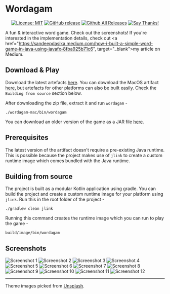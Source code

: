 # Wordagam

<p align="center">
<a href="https://opensource.org/licenses/MIT"><img src="https://img.shields.io/badge/License-MIT-yellow.svg" alt="License: MIT" /></a>
<a href="https://github.com/gravetii/wordagam/releases/latest"><img src="https://img.shields.io/github/release/gravetii/wordagam.svg?style=flat-square" alt="GitHub release" /></a>
<a href="https://github.com/gravetii/wordagam/releases"><img src="https://img.shields.io/github/downloads/gravetii/wordagam/total.svg?style=flat-square" alt="Github All Releases" /></a>
<a href="https://saythanks.io/to/gravetii"><img src="https://img.shields.io/badge/Say%20Thanks-!-1EAEDB.svg" alt="Say Thanks!" /></a>
</p>

A fun & interactive word game. Check out the screenshots!
If you're interested in the implementation details, check out <a href="https://sandeepdasika.medium.com/how-i-built-a-simple-word-game-in-java-using-javafx-8fba925b71c6", target="_blank">my article on Medium</a>.

## Download & Play

Download the latest artefacts [here](https://github.com/gravetii/wordagam/releases/tag/v3.0). You can download the MacOS artifact [here](https://github.com/gravetii/wordagam/releases/download/v3.0/wordagam-mac.zip), but artefacts for other platforms can also be built easily. Check the `Building from source` section below.

After downloading the zip file, extract it and run `wordagam` -  

```
./wordagam-mac/bin/wordagam
```

You can download an older version of the game as a JAR file [here](https://github.com/gravetii/wordagam/releases/download/v1.6/wordagam-1.6.jar).

## Prerequisites

The latest version of the artifact doesn't require a pre-existing Java runtime. This is possible because the project makes use of `jlink` to create a custom runtime image which comes bundled with the Java runtime.

## Building from source

The project is built as a modular Kotlin application using gradle. You can build the project and create a custom runtime image for your platform using `jlink`. Run this in the root folder of the project - 
```
./gradlew clean jlink
```

Running this command creates the runtime image which you can run to play the game - 
```
build/image/bin/wordagam
```
## Screenshots

![Screenshot 1](screenshots/1.jpg)
![Screenshot 2](screenshots/2.jpg)
![Screenshot 3](screenshots/3.jpg)
![Screenshot 4](screenshots/4.jpg)
![Screenshot 5](screenshots/5.jpg)
![Screenshot 6](screenshots/6.jpg)
![Screenshot 7](screenshots/7.jpg)
![Screenshot 8](screenshots/8.jpg)
![Screenshot 9](screenshots/9.jpg)
![Screenshot 10](screenshots/10.jpg)
![Screenshot 11](screenshots/11.jpg)
![Screenshot 12](screenshots/12.jpg)

---

<div>Theme images picked from <a href="https://unsplash.com" target="_blank">Unsplash</a>.</div>
